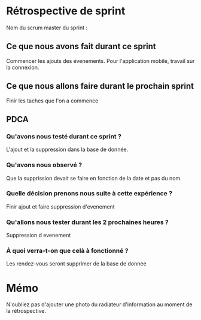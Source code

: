 # Rétrospective de sprint

Nom du scrum master du sprint : 

## Ce que nous avons fait durant ce sprint
Commencer les ajouts des évenements. Pour l'application mobile, travail sur la connexion.

## Ce que nous allons faire durant le prochain sprint
Finir les taches que l'on a commence

## PDCA 
### Qu'avons nous testé durant ce sprint ? 
L'ajout et la suppression dans la base de donnée.

### Qu'avons nous observé ? 
Que la supprission devait se faire en fonction de la date et pas du nom.

### Quelle décision prenons nous suite à cette expérience ? 
Finir ajout et faire suppression d'evenement

### Qu'allons nous tester durant les 2 prochaines heures ? 
Suppression d evenement

### À quoi verra-t-on que celà à fonctionné ?
Les rendez-vous seront supprimer de la base de donnee

# Mémo
N'oubliez pas d'ajouter une photo du radiateur d'information au moment de la rétrospective.
